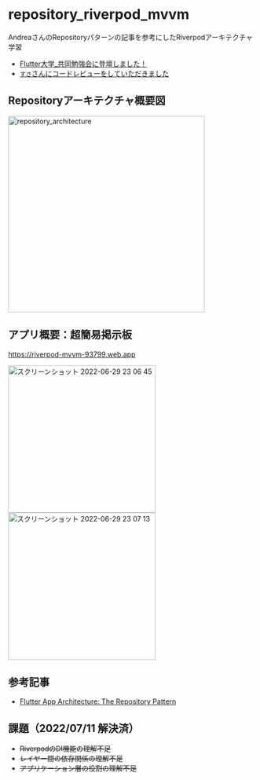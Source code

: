 # repository_riverpod_mvvm

AndreaさんのRepositoryパターンの記事を参考にしたRiverpodアーキテクチャ学習

- [Flutter大学_共同勉強会に登壇しました！](https://vimeo.com/734039186/48cb6c3d03)
- [`すさ`さんにコードレビューをしていただきました](https://github.com/nzmgfdprs/repository_riverpod_mvvm/issues/1)

## Repositoryアーキテクチャ概要図
<img width="400" alt="repository_architecture" src="https://user-images.githubusercontent.com/39579511/177194774-e384efc3-c631-43eb-b1f9-8d68d1a76b82.jpeg">


## アプリ概要：超簡易掲示板

https://riverpod-mvvm-93799.web.app

<img width="300" alt="スクリーンショット 2022-06-29 23 06 45" src="https://user-images.githubusercontent.com/39579511/176461489-4b7554ed-362c-424c-b614-846a7a5895e4.png"> <img width="300" alt="スクリーンショット 2022-06-29 23 07 13" src="https://user-images.githubusercontent.com/39579511/176461520-d7d8a8ce-6bc6-490f-96b3-84156941fd9b.png">

## 参考記事

- [Flutter App Architecture: The Repository Pattern](https://codewithandrea.com/articles/flutter-repository-pattern/)

## 課題（2022/07/11 解決済）

- ~~RiverpodのDI機能の理解不足~~ 
- ~~レイヤー間の依存関係の理解不足~~ 
- ~~アプリケーション層の役割の理解不足~~ 
